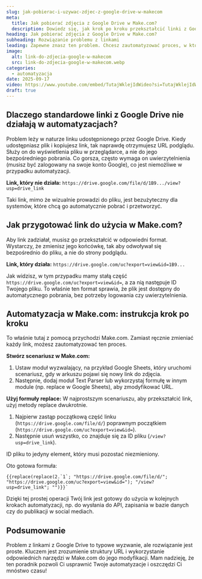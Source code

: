 ```yaml
---
slug: jak-pobierac-i-uzywac-zdjec-z-google-drive-w-makecom
meta:
  title: Jak pobierać zdjęcia z Google Drive w Make.com?
  description: Dowiedz się, jak krok po kroku przekształcić linki z Google Drive, aby działały w Make.com.
heading: Jak pobierać zdjęcia z Google Drive w Make.com?
subheading: Rozwiązanie problemu z linkami
leading: Zapewne znasz ten problem. Chcesz zautomatyzować proces, w którym wykorzystujesz grafiki przechowywane na Google Drive. Tworzysz scenariusz w Make.com (dawniej Integromat), a potem... nic. Okazuje się, że link do zdjęcia po prostu nie działa. Nie możesz go pobrać ani użyć w innej aplikacji. W tym artykule pokażę Ci, dlaczego tak się dzieje i jak rozwiązać ten irytujący problem w zaledwie kilka minut.
image:
  alt: link-do-zdjecia-google-w-makecom
  src: link-do-zdjecia-google-w-makecom.webp
categories:
  - automatyzacja
date: 2025-09-17
video: https://www.youtube.com/embed/TutajWklejIdWideo?si=TutajWklejIdWideo
draft: true
---
```


## Dlaczego standardowe linki z Google Drive nie działają w automatyzacjach?

Problem leży w naturze linku udostępnionego przez Google Drive. Kiedy udostępniasz plik i kopiujesz link, tak naprawdę otrzymujesz URL podglądu. Służy on do wyświetlenia pliku w przeglądarce, a nie do jego bezpośredniego pobrania. Co gorsza, często wymaga on uwierzytelnienia (musisz być zalogowany na swoje konto Google), co jest niemożliwe w przypadku automatyzacji.

**Link, który nie działa:** `https://drive.google.com/file/d/1B9.../view?usp=drive_link`

Taki link, mimo że wizualnie prowadzi do pliku, jest bezużyteczny dla systemów, które chcą go automatycznie pobrać i przetworzyć.

## Jak przygotować link do użycia w Make.com?

Aby link zadziałał, musisz go przekształcić w odpowiedni format. Wystarczy, że zmienisz jego końcówkę, tak aby odwoływał się bezpośrednio do pliku, a nie do strony podglądu.

**Link, który działa:** `https://drive.google.com/uc?export=view&id=1B9...`

Jak widzisz, w tym przypadku mamy stałą część `https://drive.google.com/uc?export=view&id=`, a za nią następuje ID Twojego pliku. To właśnie ten format sprawia, że plik jest dostępny do automatycznego pobrania, bez potrzeby logowania czy uwierzytelnienia.

## Automatyzacja w Make.com: instrukcja krok po kroku

To właśnie tutaj z pomocą przychodzi Make.com. Zamiast ręcznie zmieniać każdy link, możesz zautomatyzować ten proces.

**Stwórz scenariusz w Make.com:**

1.  Ustaw moduł wyzwalający, na przykład Google Sheets, który uruchomi scenariusz, gdy w arkuszu pojawi się nowy link do zdjęcia.
2.  Następnie, dodaj moduł Text Parser lub wykorzystaj formułę w innym module (np. replace w Google Sheets), aby zmodyfikować URL.

**Użyj formuły replace:**
W najprostszym scenariuszu, aby przekształcić link, użyj metody replace dwukrotnie.

1.  Najpierw zastąp początkową część linku (`https://drive.google.com/file/d/`) poprawnym początkiem (`https://drive.google.com/uc?export=view&id=`).
2.  Następnie usuń wszystko, co znajduje się za ID pliku (`/view?usp=drive_link`).

ID pliku to jedyny element, który musi pozostać niezmieniony.

Oto gotowa formuła:

```
{{replace(replace(2.`1`; "https://drive.google.com/file/d/"; "https://drive.google.com/uc?export=view&id="); "/view?usp=drive_link"; "")}}`
```

Dzięki tej prostej operacji Twój link jest gotowy do użycia w kolejnych krokach automatyzacji, np. do wysłania do API, zapisania w bazie danych czy do publikacji w social mediach.

## Podsumowanie

Problem z linkami z Google Drive to typowe wyzwanie, ale rozwiązanie jest proste. Kluczem jest zrozumienie struktury URL i wykorzystanie odpowiednich narzędzi w Make.com do jego modyfikacji. Mam nadzieję, że ten poradnik pozwoli Ci usprawnić Twoje automatyzacje i oszczędzi Ci mnóstwo czasu!
